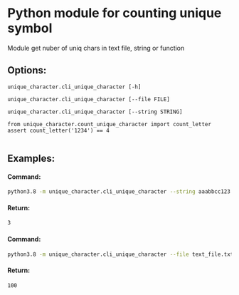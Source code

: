 # Python module for counting unique symbol

Module get nuber of uniq chars in text file, string or function

## Options:
```
unique_character.cli_unique_character [-h] 
```
```
unique_character.cli_unique_character [--file FILE] 
```
```
unique_character.cli_unique_character [--string STRING]
```
```
from unique_character.count_unique_character import count_letter
assert count_letter('1234') == 4


```
## Examples:

#### Command:
```bash
python3.8 -m unique_character.cli_unique_character --string aaabbcc123
```
#### Return:
```bash
3
```

#### Command:
```bash
python3.8 -m unique_character.cli_unique_character --file text_file.txt
```
#### Return:
```bash
100
```